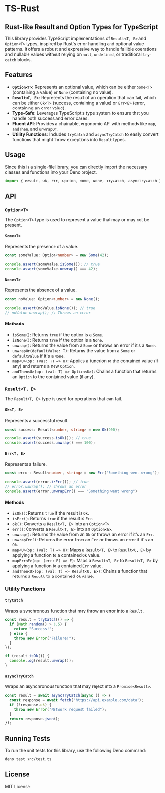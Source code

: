 # TS-Rust

## Rust-like Result and Option Types for TypeScript

This library provides TypeScript implementations of `Result<T, E>` and `Option<T>` types, inspired by Rust's error handling and optional value patterns. It offers a robust and expressive way to handle fallible operations and nullable values without relying on `null`, `undefined`, or traditional `try-catch` blocks.

## Features

- **`Option<T>`**: Represents an optional value, which can be either `Some<T>` (containing a value) or `None` (containing no value).
- **`Result<T, E>`**: Represents the result of an operation that can fail, which can be either `Ok<T>` (success, containing a value) or `Err<E>` (error, containing an error value).
- **Type-Safe**: Leverages TypeScript's type system to ensure that you handle both success and error cases.
- **Fluent API**: Provides a chainable, ergonomic API with methods like `map`, `andThen`, and `unwrapOr`.
- **Utility Functions**: Includes `tryCatch` and `asyncTryCatch` to easily convert functions that might throw exceptions into `Result` types.

## Usage

Since this is a single-file library, you can directly import the necessary classes and functions into your Deno project.

```typescript
import { Result, Ok, Err, Option, Some, None, tryCatch, asyncTryCatch } from "./mod.ts";
```

## API

### `Option<T>`

The `Option<T>` type is used to represent a value that may or may not be present.

#### `Some<T>`

Represents the presence of a value.

```typescript
const someValue: Option<number> = new Some(42);

console.assert(someValue.isSome()); // true
console.assert(someValue.unwrap() === 42);
```

#### `None<T>`

Represents the absence of a value.

```typescript
const noValue: Option<number> = new None();

console.assert(noValue.isNone()); // true
// noValue.unwrap(); // Throws an error
```

#### Methods

- `isSome()`: Returns `true` if the option is a `Some`.
- `isNone()`: Returns `true` if the option is a `None`.
- `unwrap()`: Returns the value from a `Some` or throws an error if it's a `None`.
- `unwrapOr(defaultValue: T)`: Returns the value from a `Some` or `defaultValue` if it's a `None`.
- `map<U>(op: (val: T) => U)`: Applies a function to the contained value (if any) and returns a new `Option`.
- `andThen<U>(op: (val: T) => Option<U>)`: Chains a function that returns an `Option` to the contained value (if any).

### `Result<T, E>`

The `Result<T, E>` type is used for operations that can fail.

#### `Ok<T, E>`

Represents a successful result.

```typescript
const success: Result<number, string> = new Ok(100);

console.assert(success.isOk()); // true
console.assert(success.unwrap() === 100);
```

#### `Err<T, E>`

Represents a failure.

```typescript
const error: Result<number, string> = new Err("Something went wrong");

console.assert(error.isErr()); // true
// error.unwrap(); // Throws an error
console.assert(error.unwrapErr() === "Something went wrong");
```

#### Methods

- `isOk()`: Returns `true` if the result is `Ok`.
- `isErr()`: Returns `true` if the result is `Err`.
- `ok()`: Converts a `Result<T, E>` into an `Option<T>`.
- `err()`: Converts a `Result<T, E>` into an `Option<E>`.
- `unwrap()`: Returns the value from an `Ok` or throws an error if it's an `Err`.
- `unwrapErr()`: Returns the error from an `Err` or throws an error if it's an `Ok`.
- `map<U>(op: (val: T) => U)`: Maps a `Result<T, E>` to `Result<U, E>` by applying a function to a contained `Ok` value.
- `mapErr<F>(op: (err: E) => F)`: Maps a `Result<T, E>` to `Result<T, F>` by applying a function to a contained `Err` value.
- `andThen<U>(op: (val: T) => Result<U, E>)`: Chains a function that returns a `Result` to a contained `Ok` value.

### Utility Functions

#### `tryCatch`

Wraps a synchronous function that may throw an error into a `Result`.

```typescript
const result = tryCatch(() => {
  if (Math.random() > 0.5) {
    return "Success!";
  } else {
    throw new Error("Failure!");
  }
});

if (result.isOk()) {
  console.log(result.unwrap());
}
```

#### `asyncTryCatch`

Wraps an asynchronous function that may reject into a `Promise<Result>`.

```typescript
const result = await asyncTryCatch(async () => {
  const response = await fetch("https://api.example.com/data");
  if (!response.ok) {
    throw new Error("Network request failed");
  }
  return response.json();
});
```

## Running Tests

To run the unit tests for this library, use the following Deno command:

```shell
deno test src/test.ts
``` 

## License

MIT License

